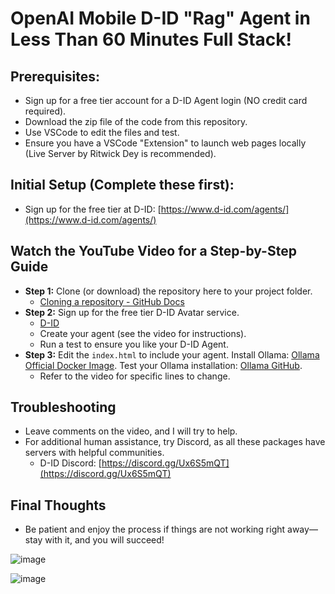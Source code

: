 # OpenAI Mobile D-ID "Rag" Agent in Less Than 60 Minutes Full Stack!

## Prerequisites:
- Sign up for a free tier account for a D-ID Agent login (NO credit card required).
- Download the zip file of the code from this repository.
- Use VSCode to edit the files and test.
- Ensure you have a VSCode "Extension" to launch web pages locally (Live Server by Ritwick Dey is recommended).

## Initial Setup (Complete these first):
- Sign up for the free tier at D-ID: [https://www.d-id.com/agents/](https://www.d-id.com/agents/)

## Watch the YouTube Video for a Step-by-Step Guide
- **Step 1:** Clone (or download) the repository here to your project folder.
    - [Cloning a repository - GitHub Docs](https://docs.github.com/en/repositories/creating-and-managing-repositories/cloning-a-repository)
- **Step 2:** Sign up for the free tier D-ID Avatar service.
    - [D-ID](https://www.d-id.com)
    - Create your agent (see the video for instructions).
    - Run a test to ensure you like your D-ID Agent.
- **Step 3:** Edit the `index.html` to include your agent. Install Ollama: [Ollama Official Docker Image](https://ollama.com/blog/ollama-is-now-available-as-an-official-docker-image). Test your Ollama installation: [Ollama GitHub](https://github.com/ollama/ollama).
    - Refer to the video for specific lines to change.

## Troubleshooting 
- Leave comments on the video, and I will try to help.
- For additional human assistance, try Discord, as all these packages have servers with helpful communities.
    - D-ID Discord: [https://discord.gg/Ux6S5mQT](https://discord.gg/Ux6S5mQT)

## Final Thoughts
- Be patient and enjoy the process if things are not working right away—stay with it, and you will succeed!

  
![image](https://github.com/jjmlovesgit/didembed/assets/47751509/6ac7a1cc-01a3-4365-a22a-099a6f6f97d9)

![image](https://github.com/jjmlovesgit/didembed/assets/47751509/9562030a-eea4-41be-8907-c19de348d16c)



